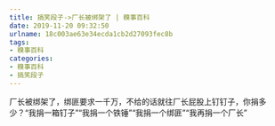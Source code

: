 ```yaml
---
title: 搞笑段子->厂长被绑架了 | 糗事百科
date: 2019-11-20 09:32:50
urlname: 18c003ae63e34ecda1cb2d27093fec8b
tags: 
- 糗事百科
categories:
- 糗事百科
- 搞笑段子
---
```

厂长被绑架了，绑匪要求一千万，不给的话就往厂长屁股上钉钉子，你捐多少？“我捐一箱钉子”“我捐一个铁锤”“我捐一个绑匪”“我再捐一个厂长”


